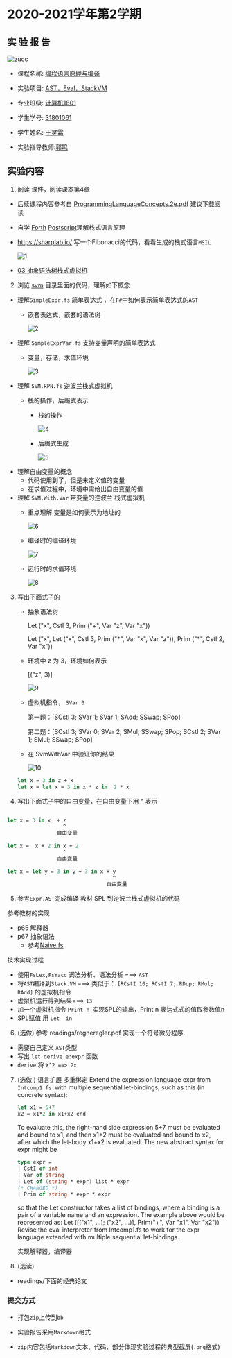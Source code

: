 # 2020-2021学年第2学期

##  实 验 报 告

![zucc](.\img\zucc.png)

-   课程名称: <u>编程语言原理与编译</u>

-   实验项目: <u>AST，Eval，StackVM</u>

-   专业班级: <u>计算机1801</u>

-   学生学号: <u>31801061</u>

-   学生姓名: <u>王灵霜</u>

-   实验指导教师:<u>郭鸣</u>



## 实验内容

1.  阅读 课件，阅读课本第4章


- 后续课程内容参考自 [ProgrammingLanguageConcepts.2e.pdf](https://bb.zucc.edu.cn/bbcswebdav/users/j04014/PLC/book/ProgrammingLanguageConcepts.2e.pdf) 建议下载阅读

- 自学 [Forth]( http://sigcc.gitee.io/easyforth) [Postscript](http://sigcc.gitee.io/wps)理解栈式语言原理

- https://sharplab.io/  写一个Fibonacci的代码，看看生成的栈式语言`MSIL`

  ![1](.\img\1.png)

- [03 抽象语法树栈式虚拟机](http://sigcc.gitee.io/plc2021/#/03/ast.svm)

2.  浏览 [svm](https://gitee.com/sigcc/plzoofs/tree/master/svm) 目录里面的代码，理解如下概念

- 理解`SimpleExpr.fs` 简单表达式 ，在`F#`中如何表示简单表达式的`AST`
  - 嵌套表达式，嵌套的语法树
  
    ![2](.\img\2.png)
- 理解 `SimpleExprVar.fs` 支持变量声明的简单表达式
  - 变量，存储，求值环境
  
    ![3](.\img\3.png)
- 理解 `SVM.RPN.fs` 逆波兰栈式虚拟机
  - 栈的操作，后缀式表示

    - 栈的操作

      ![4](.\img\4.png)

    - 后缀式生成

      ![5](.\img\5.png)
- 理解自由变量的概念
  - 代码使用到了，但是未定义值的变量
  - 在求值过程中，环境中需给出自由变量的值
- 理解 `SVM.With.Var` 带变量的逆波兰 栈式虚拟机
  - 重点理解 变量是如何表示为地址的
  
    ![6](.\img\6.png)
  
  - 编译时的编译环境
  
    ![7](.\img\7.png)
  
  - 运行时的求值环境
  
    ![8](.\img\8.png)


3. 写出下面式子的
   - 抽象语法树

     Let ("x", CstI 3, Prim ("+", Var "z", Var "x"))

     Let ("x", Let ("x", CstI 3, Prim ("\*", Var "x", Var "z")), Prim ("\*", CstI 2, Var "x"))

   - 环境中 z 为 3，环境如何表示

     [("z", 3)]

     ![9](.\img\9.png)

   - 虚拟机指令， `SVar 0` 

     第一题：[SCstI 3; SVar 1; SVar 1; SAdd; SSwap; SPop]

     第二题：[SCstI 3; SVar 0; SVar 2; SMul; SSwap; SPop; SCstI 2; SVar 1; SMul; SSwap; SPop]

   - 在 SvmWithVar 中验证你的结果

     ![10](.\img\10.png)


   ```fsharp
   let x = 3 in z + x
   let x = let x = 3 in x * z in  2 * x
   
   ```

4. 写出下面式子中的自由变量，在自由变量下用 `^` 表示


```fsharp

let x = 3 in x  + z 
                  ^
                自由变量
                  
let x =  x + 2 in x + 2
				  ^
                自由变量

let x = let y = 3 in y + 3 in x + y 
								  ^
                				自由变量
```

5. 参考`Expr.AST`完成编译 教材 SPL 到逆波兰栈式虚拟机的代码  

参考教材的实现
- p65 解释器
- p67 抽象语法
  - 参考[Naive.fs](https://gitee.com/sigcc/plzoofs/blob/master/naive/naive.fs)

技术实现过程
- 使用`FsLex,FsYacc` 词法分析、语法分析 ===> `AST` 
- 将`AST`编译到`Stack.VM` ===> 类似于： `[RCstI 10; RCstI 7; RDup; RMul; RAdd]` 的虚拟机指令
- 虚拟机运行得到结果===> `13`
- 加一个虚拟机指令 `Print n `实现SPL的输出，Print n 表达式式的值取参数值n
- SPL赋值 用 `Let  in`


6.  (选做) 参考 readings/regneregler.pdf 实现一个符号微分程序.

- 需要自己定义 `AST`类型
- 写出 `let derive e:expr` 函数
-  `derive` 将  `X^2 ==> 2x` 

7. (选做 ) 语言扩展 多重绑定 Extend the expression language expr from `Intcomp1.fs `with
   multiple sequential let-bindings, such as this (in concrete syntax):
   
   ```fsharp
   let x1 = 5+7
   x2 = x1*2 in x1+x2 end
   ```
   To evaluate this, the right-hand side expression 5+7 must be evaluated and bound
   to x1, and then x1*2 must be evaluated and bound to x2, after which the let-body
   x1+x2 is evaluated.
   The new abstract syntax for expr might be
   ```fsharp
   type expr =
   | CstI of int
   | Var of string
   | Let of (string * expr) list * expr
   (* CHANGED *)
   | Prim of string * expr * expr
   ```
   so that the Let constructor takes a list of bindings, where a binding is a pair of a
   variable name and an expression. The example above would be represented as:
   Let ([("x1", ...); ("x2", ...)], Prim("+", Var "x1", Var "x2"))
   Revise the eval interpreter from Intcomp1.fs to work for the expr language
   extended with multiple sequential let-bindings.

   实现解释器，编译器
   
8. (选读)
- readings/下面的经典论文
### 提交方式

- 打包`zip`上传到`bb`

- 实验报告采用`Markdown`格式

- `zip`内容包括`Markdown`文本、代码、部分体现实验过程的典型截屏(`.png`格式)